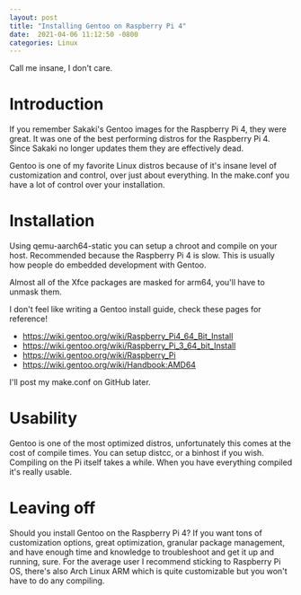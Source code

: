 ```yaml
---
layout:	post
title: "Installing Gentoo on Raspberry Pi 4"
date:  2021-04-06 11:12:50 -0800
categories: Linux
---
```


Call me insane, I don't care.

# Introduction
If you remember Sakaki's Gentoo images for the Raspberry Pi 4, they were great. It was one of the best performing distros for the Raspberry Pi 4. Since Sakaki no longer updates them they are effectively dead.

Gentoo is one of my favorite Linux distros because of it's insane level of customization and control, over just about everything. In the make.conf you have a lot of control over your installation.

# Installation
Using qemu-aarch64-static you can setup a chroot and compile on your host.
Recommended because the Raspberry Pi 4 is slow. This is usually how people do embedded development with Gentoo.

Almost all of the Xfce packages are masked for arm64, you'll have to unmask them.

I don't feel like writing a Gentoo install guide, check these pages for reference!
* https://wiki.gentoo.org/wiki/Raspberry_Pi4_64_Bit_Install
* https://wiki.gentoo.org/wiki/Raspberry_Pi_3_64_bit_Install
* https://wiki.gentoo.org/wiki/Raspberry_Pi
* https://wiki.gentoo.org/wiki/Handbook:AMD64

I'll post my make.conf on GitHub later.

# Usability
Gentoo is one of the most optimized distros, unfortunately this comes at the cost of compile times. You can setup distcc, or a binhost if you wish. Compiling on the Pi itself takes a while. When you have everything compiled it's really usable.

# Leaving off
Should you install Gentoo on the Raspberry Pi 4? If you want tons of customization options, great optimization, granular package management, and have enough time and knowledge to troubleshoot and get it up and running, sure. For the average user I recommend sticking to Raspberry Pi OS, there's also Arch Linux ARM which is quite customizable but you won't have to do any compiling.
